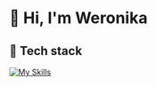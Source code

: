 # 👋 Hi, I'm Weronika

## 🚀 Tech stack
[![My Skills](https://skillicons.dev/icons?i=figma,webstorm,html,css,python,js,github&theme=dark)](https://skillicons.dev)

